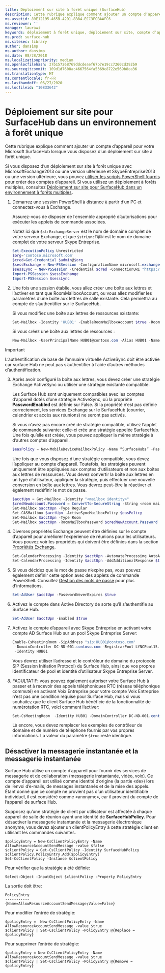 ```yaml
---
title: Déploiement sur site à forêt unique (SurfaceHub)
description: Cette rubrique explique comment ajouter un compte d’appareil pour votre MicrosoftSurfaceHub lorsque vous disposez d’un déploiement sur site à forêt unique.
ms.assetid: 80E12195-A65B-42D1-8B84-ECC3FCBAAFC6
ms.reviewer: ''
manager: laurawi
keywords: déploiement à forêt unique, déploiement sur site, compte d’appareil, SurfaceHub
ms.prod: surface-hub
ms.sitesec: library
author: dansimp
ms.author: dansimp
ms.date: 08/28/2018
ms.localizationpriority: medium
ms.openlocfilehash: 37b157268769ddcdeaef67b7e19cc7260cd392b9
ms.sourcegitcommit: 109d1d7608ac4667564fa5369e8722e569b8ea36
ms.translationtype: MT
ms.contentlocale: fr-FR
ms.lasthandoff: 06/27/2020
ms.locfileid: "10833642"
---
```

# Déploiement sur site pour SurfaceHub dans un environnement à forêt unique


Cette rubrique explique comment ajouter un compte d’appareil pour votre Microsoft SurfaceHub lorsque vous disposez d’un déploiement sur site à forêt unique.

Si vous disposez d’un déploiement sur site à forêt unique avec MicrosoftExchange2013 ou une version ultérieure et SkypeEntreprise2013 ou une version ultérieure, vous pouvez [utiliser les scripts PowerShell fournis](appendix-a-powershell-scripts-for-surface-hub.md#create-on-premises-ps-scripts) pour créer des comptes d’appareil. Si vous utilisez un déploiement à forêts multiples, consultez [Déploiement sur site pour SurfaceHub dans un environnement à forêts multiples](on-premises-deployment-surface-hub-multi-forest.md).

1. Démarrez une session PowerShell à distance à partir d’un PC et connectez-vous à Exchange.

   Assurez-vous de disposer de l’ensemble approprié d’autorisations pour exécuter les applets de commande associées.

   Notez ici que `$strExchangeServer` est le nom de domaine complet de votre serveur Exchange, et que `$strLyncFQDN` est le nom de domaine complet de votre serveur Skype Entreprise.

   ```PowerShell
   Set-ExecutionPolicy Unrestricted
   $org='contoso.microsoft.com'
   $cred=Get-Credential $admin@$org
   $sessExchange = New-PSSession -ConfigurationName microsoft.exchange -Credential $cred -AllowRedirection -Authentication Kerberos -ConnectionUri "http://$strExchangeServer/powershell" -WarningAction SilentlyContinue
   $sessLync = New-PSSession -Credential $cred -ConnectionURI "https://$strLyncFQDN/OcsPowershell" -AllowRedirection -WarningAction SilentlyContinue
   Import-PSSession $sessExchange
   Import-PSSession $sessLync
   ```

2. Une fois une session établie, vous allez créer une boîte aux lettres et l’activer en tant que RoomMailboxAccount, ou vous allez modifier les paramètres d’une boîte aux lettres de salle existante. Cela permettra au compte de s’authentifier sur le SurfaceHub.

   Si vous modifiez une boîte aux lettres de ressources existante:

   ```PowerShell
   Set-Mailbox -Identity 'HUB01' -EnableRoomMailboxAccount $true -RoomMailboxPassword (ConvertTo-SecureString -String <password> -AsPlainText -Force)
   ```

   Si vous créez une boîte aux lettres de ressources :

   ```PowerShell
   New-Mailbox -UserPrincipalName HUB01@contoso.com -Alias HUB01 -Name "Hub-01" -Room -EnableRoomMailboxAccount $true -RoomMailboxPassword (ConvertTo-SecureString -String <password> -AsPlainText -Force)
   ```
> [!IMPORTANT] 
> L’authentification de base de l’annuaire virtuelle ActiveSync doit être activée car surface Hub ne peut pas s’authentifier à l’aide d’autres méthodes d’authentification.

3. Après avoir configuré la boîte aux lettres, vous devez créer une stratégie Exchange ActiveSync ou utiliser une stratégie existante compatible.

   Les Surface Hub sont uniquement compatibles avec les comptes d’appareil dotés d’une stratégie ActiveSync, où la propriété **PasswordEnabled** est définie sur False. Si la propriété n’est pas définie correctement, les services Exchange sur le SurfaceHub (courrier, calendrier et accès aux réunions) ne seront pas activés.

   Si vous n’avez pas encore créé de stratégie compatible, utilisez l’applet de commande suivante: celle-ci crée une stratégie appelée SurfaceHub. Une fois qu’elle est créée, vous pouvez appliquer la même stratégie à d’autres comptes d’appareil.

   ```PowerShell
   $easPolicy = New-MobileDeviceMailboxPolicy -Name “SurfaceHubs” -PasswordEnabled $false
   ```

   Une fois que vous disposez d’une stratégie compatible, vous devez l’appliquer au compte d’appareil. Toutefois, les stratégies peuvent uniquement être appliquées aux comptes d’utilisateurs et non aux boîtes aux lettres de ressources. Vous devez convertir la boîte aux lettres en un type d’utilisateur, appliquer la stratégie, puis effectuer une nouvelle conversion en boîte aux lettres. Vous devrez peut-être la réactiver et également redéfinir le mot de passe.

   ```PowerShell
   $acctUpn = Get-Mailbox -Identity "<mailbox identity>"
   $credNewAccount.Password = ConvertTo-SecureString -String <room mailbox password> -AsPlainText -Force
   Set-Mailbox $acctUpn -Type Regular
   Set-CASMailbox $acctUpn -ActiveSyncMailboxPolicy $easPolicy
   Set-Mailbox $acctUpn -Type Room
   Set-Mailbox $acctUpn -RoomMailboxPassword $credNewAccount.Password -EnableRoomMailboxAccount $true
   ```

4. Diverses propriétés Exchange peuvent être définies sur le compte d’appareil pour améliorer l’expérience de réunions pour les utilisateurs. Vous pouvez voir les propriétés qui doivent être définies dans la section [Propriétés Exchange](exchange-properties-for-surface-hub-device-accounts.md).

   ```PowerShell
   Set-CalendarProcessing -Identity $acctUpn -AutomateProcessing AutoAccept -AddOrganizerToSubject $false –AllowConflicts $false –DeleteComments $false -DeleteSubject $false -RemovePrivateProperty $false
   Set-CalendarProcessing -Identity $acctUpn -AddAdditionalResponse $true -AdditionalResponse "This is a Surface Hub room!"
   ```

5. Si vous décidez que le mot de passe n’expire pas, vous pouvez également définir cette option avec des applets de commande PowerShell. Consultez [Gestion des mots de passe](password-management-for-surface-hub-device-accounts.md) pour plus d’informations.

   ```PowerShell
   Set-AdUser $acctUpn -PasswordNeverExpires $true
   ```

6. Activez le compte dans Active Directory de sorte qu’il s’authentifie au Surface Hub.

   ```PowerShell
   Set-AdUser $acctUpn -Enabled $true
   ```

7. Activez le compte d’appareil avec Skype Entreprise en activant votre compte AD Surface Hub sur un pool Skype Entreprise Server:

   ```PowerShell
   Enable-CsMeetingRoom -SipAddress "sip:HUB01@contoso.com"
    -DomainController DC-ND-001.contoso.com -RegistrarPool LYNCPool15.contoso.com
    -Identity HUB01
   ```

   Vous devrez utiliser l’adresse et le contrôleur de domaine du protocole SIP (Session Initiation Protocol) du Surface Hub, ainsi que vos propres identificateur de pool et identité d’utilisateur Skype Entreprise Server.

8. FACULTATIF: vous pouvez également autoriser votre Surface Hub à passer et à recevoir des appels téléphoniques RTC (réseau téléphonique commuté) en activant Voix Entreprise pour votre compte Voix Entreprise n’est pas une condition requise pour Surface Hub, mais si vous souhaitez que le client Surface Hub bénéficie de la fonctionnalité de numérotation RTC, voici comment l’activer:

   ```PowerShell
   Set-CsMeetingRoom  -Identity HUB01 -DomainController DC-ND-001.contoso.com -LineURI "tel:+14255550555;ext=50555"  -EnterpriseVoiceEnabled $true
   ```

   Là encore, vous devez remplacer les exemples de contrôleur de domaine et de numéro de téléphone fournis par vos propres informations. La valeur du paramètre `$true` reste identique.
    

 ## Désactiver la messagerie instantanée et la messagerie instantanée




Surface Hub utilise un compte d’appareil pour fournir des services de messagerie et de collaboration (messagerie instantanée, vidéo, voix). Ce compte d’appareil est utilisé comme identité d’origine (la partie «de») lors de l’envoi d’e-mails, de messages instantanés et de la mise des appels. Étant donné que ce compte ne provient pas d’un utilisateur identifiable individuel, il est considéré comme «anonyme», car il provient du compte de l’appareil de surface Hub.  

Supposez qu’une stratégie de client par utilisateur est affectée à chaque appareil de salle de réunion ayant une identité de **SurfaceHubPolicy**. Pour désactiver la messagerie instantanée et la messagerie électronique anonyme, vous devez ajouter un clientPolicyEntry à cette stratégie client en utilisant les commandes suivantes.

```
$policyEntry = New-CsClientPolicyEntry -Name AllowResourceAccountSendMessage -value $false
$clientPolicy = Get-CsClientPolicy -Identity SurfaceHubPolicy
$clientPolicy.PolicyEntry.Add($policyEntry)
Set-CsClientPolicy -Instance $clientPolicy
```

Pour vérifier que la stratégie a été définie:

```
Select-Object -InputObject $clientPolicy -Property PolicyEntry
```

La sortie doit être:

```
PolicyEntry
-----------
{Name=AllowResourceAccountSendMessage;Value=False}
```
    
    
Pour modifier l’entrée de stratégie:

```
$policyEntry =  New-CsClientPolicyEntry -Name AllowResourceAccountSendMessage -value $true
$clientPolicy | Set-CsClientPolicy -PolicyEntry @{Replace = $policyEntry}
``` 
    
Pour supprimer l’entrée de stratégie:

```
$policyEntry = New-CsClientPolicyEntry -Name AllowResourceAccountSendMessage -value $true
$clientPolicy | Set-CsClientPolicy -PolicyEntry @{Remove = $policyEntry}
```

 





